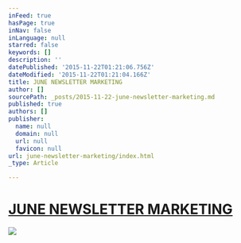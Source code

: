 ```yaml
---
inFeed: true
hasPage: true
inNav: false
inLanguage: null
starred: false
keywords: []
description: ''
datePublished: '2015-11-22T01:21:06.756Z'
dateModified: '2015-11-22T01:21:04.166Z'
title: JUNE NEWSLETTER MARKETING
author: []
sourcePath: _posts/2015-11-22-june-newsletter-marketing.md
published: true
authors: []
publisher:
  name: null
  domain: null
  url: null
  favicon: null
url: june-newsletter-marketing/index.html
_type: Article

---
```

# [JUNE NEWSLETTER MARKETING][0]
![](https://the-grid-user-content.s3-us-west-2.amazonaws.com/1dcbfdd1-5580-4d6c-ac09-03a1113de0d9.jpg)

[0]: http://june.marketing/